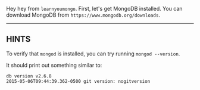 Hey hey from `learnyoumongo`. First, let's get MongoDB installed.
You can download MongoDB from `https://www.mongodb.org/downloads`.

-----------------------------------------------------------
## HINTS

To verify that `mongod` is installed, you can try running `mongod --version`.

It should print out something similar to:

```
db version v2.6.8
2015-05-06T09:44:39.362-0500 git version: nogitversion
```
